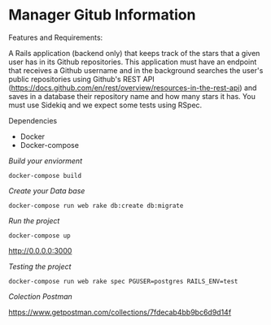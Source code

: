 <h1>Manager Gitub Information</h1>

Features and Requirements:

A Rails application (backend only) that keeps track of the stars that a given user has in its Github repositories. This application must have an endpoint that receives a Github username and in the background searches the user's public repositories using Github's REST API (https://docs.github.com/en/rest/overview/resources-in-the-rest-api) and saves in a database their repository name and how many stars it has. You must use Sidekiq and we expect some tests using RSpec.

Dependencies

* Docker
* Docker-compose

*Build your enviorment*

```
docker-compose build
```

*Create your Data base*

```
docker-compose run web rake db:create db:migrate
```

*Run the project*

```
docker-compose up
```

http://0.0.0.0:3000

*Testing the project*

```
docker-compose run web rake spec PGUSER=postgres RAILS_ENV=test
```

*Colection Postman*

https://www.getpostman.com/collections/7fdecab4bb9bc6d9d14f
